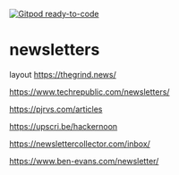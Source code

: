 [![Gitpod ready-to-code](https://img.shields.io/badge/Gitpod-ready--to--code-blue?logo=gitpod)](https://gitpod.io/#https://github.com/atherdon/newsletters)

# newsletters

layout https://thegrind.news/

https://www.techrepublic.com/newsletters/

https://pjrvs.com/articles

https://upscri.be/hackernoon


https://newslettercollector.com/inbox/

https://www.ben-evans.com/newsletter/
